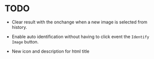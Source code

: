 # TODO

- Clear result with the onchange when a new image is selected from history.

- Enable auto identification without having to click event the `Identify Image` button.

- New icon and description for html title